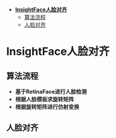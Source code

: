 <!-- TOC depthFrom:1 depthTo:6 withLinks:1 updateOnSave:1 orderedList:0 -->

- [**InsightFace人脸对齐**](#insightface人脸对齐)
	- [算法流程](#算法流程)
	- [人脸对齐](#人脸对齐)

<!-- /TOC -->

# **InsightFace人脸对齐**

## 算法流程
- **基于RetinaFace进行人脸检测**
- **根据人脸模板求旋转矩阵**
- **根据旋转矩阵进行仿射变换**

## 人脸对齐
